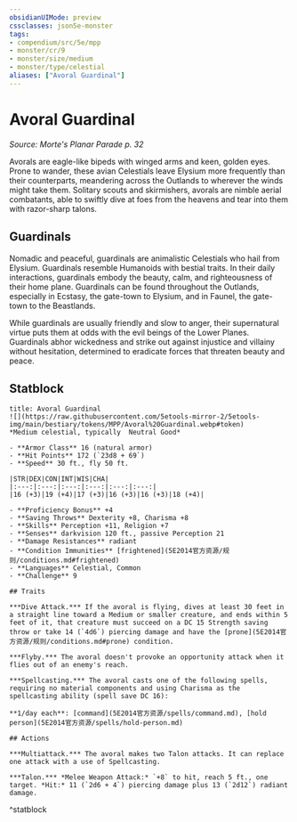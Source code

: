 ```yaml
---
obsidianUIMode: preview
cssclasses: json5e-monster
tags:
- compendium/src/5e/mpp
- monster/cr/9
- monster/size/medium
- monster/type/celestial
aliases: ["Avoral Guardinal"]
---
```

# Avoral Guardinal
*Source: Morte's Planar Parade p. 32*  

Avorals are eagle-like bipeds with winged arms and keen, golden eyes. Prone to wander, these avian Celestials leave Elysium more frequently than their counterparts, meandering across the Outlands to wherever the winds might take them. Solitary scouts and skirmishers, avorals are nimble aerial combatants, able to swiftly dive at foes from the heavens and tear into them with razor-sharp talons.

## Guardinals

Nomadic and peaceful, guardinals are animalistic Celestials who hail from Elysium. Guardinals resemble Humanoids with bestial traits. In their daily interactions, guardinals embody the beauty, calm, and righteousness of their home plane. Guardinals can be found throughout the Outlands, especially in Ecstasy, the gate-town to Elysium, and in Faunel, the gate-town to the Beastlands.

While guardinals are usually friendly and slow to anger, their supernatural virtue puts them at odds with the evil beings of the Lower Planes. Guardinals abhor wickedness and strike out against injustice and villainy without hesitation, determined to eradicate forces that threaten beauty and peace.

## Statblock

```ad-statblock
title: Avoral Guardinal
![](https://raw.githubusercontent.com/5etools-mirror-2/5etools-img/main/bestiary/tokens/MPP/Avoral%20Guardinal.webp#token)
*Medium celestial, typically  Neutral Good*

- **Armor Class** 16 (natural armor)
- **Hit Points** 172 (`23d8 + 69`)
- **Speed** 30 ft., fly 50 ft.

|STR|DEX|CON|INT|WIS|CHA|
|:---:|:---:|:---:|:---:|:---:|:---:|
|16 (+3)|19 (+4)|17 (+3)|16 (+3)|16 (+3)|18 (+4)|

- **Proficiency Bonus** +4
- **Saving Throws** Dexterity +8, Charisma +8
- **Skills** Perception +11, Religion +7
- **Senses** darkvision 120 ft., passive Perception 21
- **Damage Resistances** radiant
- **Condition Immunities** [frightened](5E2014官方资源/规则/conditions.md#frightened)
- **Languages** Celestial, Common
- **Challenge** 9

## Traits

***Dive Attack.*** If the avoral is flying, dives at least 30 feet in a straight line toward a Medium or smaller creature, and ends within 5 feet of it, that creature must succeed on a DC 15 Strength saving throw or take 14 (`4d6`) piercing damage and have the [prone](5E2014官方资源/规则/conditions.md#prone) condition.

***Flyby.*** The avoral doesn't provoke an opportunity attack when it flies out of an enemy's reach.

***Spellcasting.*** The avoral casts one of the following spells, requiring no material components and using Charisma as the spellcasting ability (spell save DC 16):

**1/day each**: [command](5E2014官方资源/spells/command.md), [hold person](5E2014官方资源/spells/hold-person.md)

## Actions

***Multiattack.*** The avoral makes two Talon attacks. It can replace one attack with a use of Spellcasting.

***Talon.*** *Melee Weapon Attack:* `+8` to hit, reach 5 ft., one target. *Hit:* 11 (`2d6 + 4`) piercing damage plus 13 (`2d12`) radiant damage.
```
^statblock